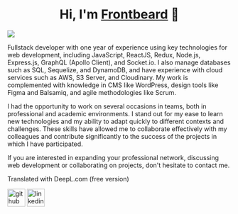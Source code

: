 <div align="center">
<h1 align="center">Hi, I'm <a href="https://github.com/Frontbeard">Frontbeard</a> 👋</h1>
</div>
<img src="https://i.imgur.com/qrH0XoA.png">

Fullstack developer with one year of experience using key technologies for web development, including JavaScript, ReactJS, Redux, Node.js, Express.js, GraphQL (Apollo Client), and Socket.io. I also manage databases such as SQL, Sequelize, and DynamoDB, and have experience with cloud services such as AWS, S3 Server, and Cloudinary. My work is complemented with knowledge in CMS like WordPress, design tools like Figma and Balsamiq, and agile methodologies like Scrum.

I had the opportunity to work on several occasions in teams, both in professional and academic environments. I stand out for my ease to learn new technologies and my ability to adapt quickly to different contexts and challenges. These skills have allowed me to collaborate effectively with my colleagues and contribute significantly to the success of the projects in which I have participated.

If you are interested in expanding your professional network, discussing web development or collaborating on projects, don't hesitate to contact me.

Translated with DeepL.com (free version)

[<img src='https://cdn.jsdelivr.net/npm/simple-icons@3.0.1/icons/github.svg' alt='github' height='40'>](https://github.com/Frontbeard)  [<img src='https://cdn.jsdelivr.net/npm/simple-icons@3.0.1/icons/linkedin.svg' alt='linkedin' height='40'>](https://www.linkedin.com/in/https://www.linkedin.com/in/frontbeard/)  

